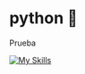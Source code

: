 # python 🐍
Prueba

[![My Skills](https://skillicons.dev/icons?i=git,py,vscode)](https://skillicons.dev)
